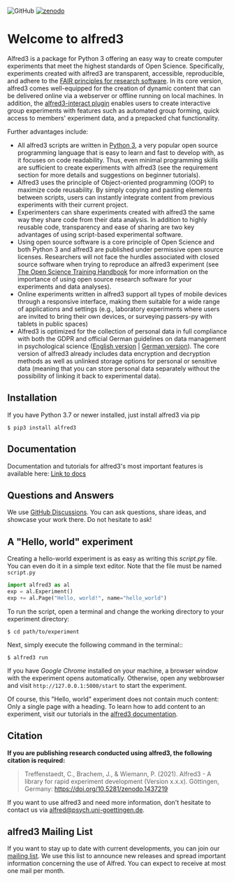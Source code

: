 ![GitHub](https://img.shields.io/github/license/ctreffe/alfred) [![zenodo](https://zenodo.org/badge/150700371.svg)](https://zenodo.org/badge/latestdoi/150700371)
# Welcome to alfred3 

Alfred3 is a package for Python 3 offering an easy way to create
computer experiments that meet the highest standards of Open Science.
Specifically, experiments created with alfred3 are transparent,
accessible, reproducible, and adhere to the [FAIR principles for
research software](https://www.doi.org/10.3233/DS-190026). In its core
version, alfred3 comes well-equipped for the creation of dynamic
content that can be delivered online via a webserver or offline running
on local machines. In addition, the [alfred3-interact
plugin](https://github.com/jobrachem/alfred3-interact) enables users to
create interactive group experiments with features such as automated
group forming, quick access to members' experiment data, and a
prepacked chat functionality.

Further advantages include:

* All alfred3 scripts are written in [Python
  3](https://www.python.org/), a very popular open source programming
  language that is easy to learn and fast to develop with, as it
  focuses on code readability. Thus, even minimal programming skills
  are sufficient to create experiments with alfred3 (see the
  requirement section for more details and suggestions on beginner
  tutorials).
* Alfred3 uses the principle of Object-oriented programming (OOP) to
  maximize code reusability. By simply copying and pasting elements
  between scripts, users can instantly integrate content from previous
  experiments with their current project.
* Experimenters can share experiments created with alfred3 the same way
  they share code from their data analysis. In addition to highly
  reusable code, transparency and ease of sharing are two key
  advantages of using script-based experimental software.
* Using open source software is a core principle of Open Science and
  both Python 3 and alfred3 are published under permissive open source
  licenses. Researchers will not face the hurdles associated with
  closed source software when trying to reproduce an alfred3 experiment
  (see [The Open Science Training
  Handbook](https://open-science-training-handbook.gitbook.io/book/open-science-basics/open-research-software-and-open-source)
  for more information on the importance of using open source research
  software for your experiments and data analyses).
* Online experiments written in alfred3 support all types of mobile
  devices through a responsive interface, making them suitable for a wide range of applications and settings (e.g., laboratory experiments where users are invited to bring their own devices, or surveying passers-py with tablets in public spaces)
* Alfred3 is optimized for the collection of personal data in full
  compliance with both the GDPR and official German guidelines on data
  management in psychological science ([English
  version](https://www.dgps.de/fileadmin/documents/Empfehlungen/Data_Management_eng.pdf)
  | [German
  version](https://www.dgps.de/fileadmin/documents/Empfehlungen/Datenmanagement_deu.pdf)).
  The core version of alfred3 already includes data encryption and
  decryption methods as well as unlinked storage options for personal or
  sensitive data (meaning that you can store personal data separately
  without the possibility of linking it back to experimental data).

## Installation

If you have Python 3.7 or newer installed, just install alfred3 via pip

```
$ pip3 install alfred3
```

## Documentation

Documentation and tutorials for alfred3's most important features
is available here: [Link to docs](https://alfredo3.psych.bio.uni-goettingen.de/docs/)

## Questions and Answers

We use [GitHub Discussions](https://github.com/ctreffe/alfred/discussions/categories/q-a). 
You can ask questions, share ideas, and showcase your work there. Do not
hesitate to ask!

## A "Hello, world" experiment

Creating a hello-world experiment is as easy as writing this *script.py*
file. You can even do it in a simple text editor. Note that the file
must be named ``script.py``

```python
import alfred3 as al
exp = al.Experiment()
exp += al.Page("Hello, world!", name="hello_world") 
```

To run the script, open a terminal and change the working directory to
your experiment directory:

```
$ cd path/to/experiment
```

Next, simply execute the following command in the terminal::

```
$ alfred3 run
```

If you have *Google Chrome* installed on your machine, a browser window 
with the experiment opens automatically. Otherwise, open any webbrowser 
and visit ``http://127.0.0.1:5000/start`` to start the experiment.

Of course, this "Hello, world" experiment does not contain much content:
Only a single page with a heading. To learn how to add content to an 
experiment, visit our tutorials in the [alfred3 documentation](
https://alfredo3.psych.bio.uni-goettingen.de/docs/).

## Citation

**If you are publishing research conducted using alfred3, the 
following citation is required:**

>Treffenstaedt, C., Brachem, J., & Wiemann, P. (2021). Alfred3 - A 
library for rapid experiment development (Version x.x.x). Göttingen, 
Germany: https://doi.org/10.5281/zenodo.1437219

If you want to use alfred3 and need more information, don't hesitate to 
contact us via alfred@psych.uni-goettingen.de.

## alfred3 Mailing List

If you want to stay up to date with current developments, you can join 
our [mailing list](mailto:https://listserv.gwdg.de/mailman/listinfo/Alfred).
We use this list to announce new releases and spread important 
information concerning the use of Alfred. You can expect to receive at 
most one mail per month.
